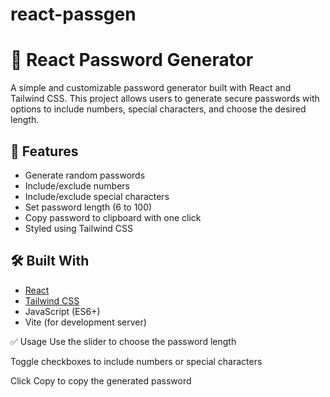 # react-passgen


# 🔐 React Password Generator

A simple and customizable password generator built with React and Tailwind CSS. This project allows users to generate secure passwords with options to include numbers, special characters, and choose the desired length.

## 🚀 Features

- Generate random passwords
- Include/exclude numbers
- Include/exclude special characters
- Set password length (6 to 100)
- Copy password to clipboard with one click
- Styled using Tailwind CSS

## 🛠️ Built With

- [React](https://reactjs.org/)
- [Tailwind CSS](https://tailwindcss.com/)
- JavaScript (ES6+)
- Vite (for development server)


✅ Usage
Use the slider to choose the password length

Toggle checkboxes to include numbers or special characters

Click Copy to copy the generated password

